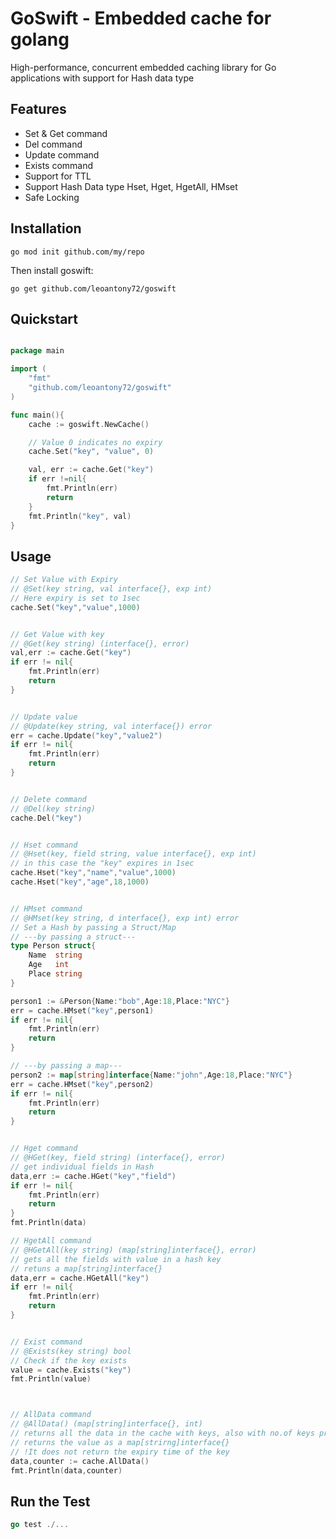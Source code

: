 # GoSwift - Embedded cache for golang

High-performance, concurrent embedded caching library for Go applications with support for Hash data type

## Features

- Set & Get command
- Del command
- Update command
- Exists command
- Support for TTL
- Support Hash Data type Hset, Hget, HgetAll, HMset
- Safe Locking

## Installation

```shell
go mod init github.com/my/repo
```

Then install goswift:

```shell
go get github.com/leoantony72/goswift
```

## Quickstart

```go

package main

import (
    "fmt"
    "github.com/leoantony72/goswift"
)

func main(){
    cache := goswift.NewCache()

    // Value 0 indicates no expiry
    cache.Set("key", "value", 0)

    val, err := cache.Get("key")
    if err !=nil{
        fmt.Println(err)
        return
    }
    fmt.Println("key", val)
}

```

## Usage

```go
// Set Value with Expiry
// @Set(key string, val interface{}, exp int)
// Here expiry is set to 1sec
cache.Set("key","value",1000)


// Get Value with key
// @Get(key string) (interface{}, error)
val,err := cache.Get("key")
if err != nil{
    fmt.Println(err)
    return
}


// Update value
// @Update(key string, val interface{}) error
err = cache.Update("key","value2")
if err != nil{
    fmt.Println(err)
    return
}


// Delete command
// @Del(key string)
cache.Del("key")


// Hset command
// @Hset(key, field string, value interface{}, exp int)
// in this case the "key" expires in 1sec
cache.Hset("key","name","value",1000)
cache.Hset("key","age",18,1000)


// HMset command
// @HMset(key string, d interface{}, exp int) error
// Set a Hash by passing a Struct/Map
// ---by passing a struct---
type Person struct{
    Name  string
    Age   int
    Place string
}

person1 := &Person{Name:"bob",Age:18,Place:"NYC"}
err = cache.HMset("key",person1)
if err != nil{
    fmt.Println(err)
    return
}

// ---by passing a map---
person2 := map[string]interface{Name:"john",Age:18,Place:"NYC"}
err = cache.HMset("key",person2)
if err != nil{
    fmt.Println(err)
    return
}


// Hget command
// @HGet(key, field string) (interface{}, error)
// get individual fields in Hash
data,err := cache.HGet("key","field")
if err != nil{
    fmt.Println(err)
    return
}
fmt.Println(data)

// HgetAll command
// @HGetAll(key string) (map[string]interface{}, error)
// gets all the fields with value in a hash key
// retuns a map[string]interface{}
data,err = cache.HGetAll("key")
if err != nil{
    fmt.Println(err)
    return
}


// Exist command
// @Exists(key string) bool
// Check if the key exists
value = cache.Exists("key")
fmt.Println(value)



// AllData command
// @AllData() (map[string]interface{}, int)
// returns all the data in the cache with keys, also with no.of keys present
// returns the value as a map[strirng]interface{}
// !It does not return the expiry time of the key
data,counter := cache.AllData()
fmt.Println(data,counter)

```

## Run the Test

```go
go test ./...
```
